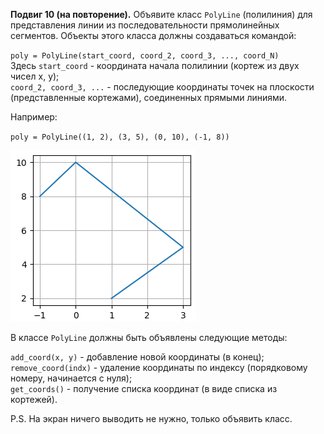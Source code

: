 **Подвиг 10 (на повторение).** Объявите класс `PolyLine` (полилиния) для представления линии из последовательности
прямолинейных сегментов. Объекты этого класса должны создаваться командой:

`poly = PolyLine(start_coord, coord_2, coord_3, ..., coord_N)` \
Здесь `start_coord` - координата начала полилинии (кортеж из двух чисел x, y); \
`coord_2, coord_3, ...` - последующие координаты точек на плоскости (представленные кортежами), соединенных прямыми линиями.

Например:

`poly = PolyLine((1, 2), (3, 5), (0, 10), (-1, 8))`

![img.png](img.png)

В классе `PolyLine` должны быть объявлены следующие методы:

`add_coord(x, y)` - добавление новой координаты (в конец); \
`remove_coord(indx)` - удаление координаты по индексу (порядковому номеру, начинается с нуля); \
`get_coords()` - получение списка координат (в виде списка из кортежей).

P.S. На экран ничего выводить не нужно, только объявить класс.

